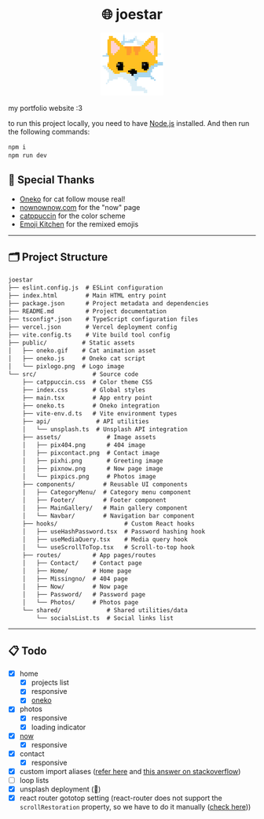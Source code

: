 <h1 align="center">🌐 joestar</h1>

<p align="center">
    <img src="./public/pixlogo.png" alt="car in clouds" title="car in clouds" width="128" style="image-rendering: pixelated;">
</p>

my portfolio website :3

to run this project locally, you need to have [Node.js](https://nodejs.org/) installed. And then run the following commands:

```bash
npm i
npm run dev
```

## 🙏 Special Thanks

- [Oneko](https://github.com/adryd325/oneko.js/) for cat follow mouse real!
- [nownownow.com](https://nownownow.com/about) for the "now" page
- [catppuccin](https://catppuccin.com/) for the color scheme
- [Emoji Kitchen](https://fonts.google.com/noto/specimen/Noto+Color+Emoji) for the remixed emojis

---

## 🗂️ Project Structure

```plaintext
joestar
├── eslint.config.js  # ESLint configuration
├── index.html        # Main HTML entry point
├── package.json      # Project metadata and dependencies
├── README.md         # Project documentation
├── tsconfig*.json    # TypeScript configuration files
├── vercel.json       # Vercel deployment config
├── vite.config.ts    # Vite build tool config
├── public/          # Static assets
│   ├── oneko.gif    # Cat animation asset
│   ├── oneko.js     # Oneko cat script
│   └── pixlogo.png  # Logo image
└── src/                # Source code
    ├── catppuccin.css  # Color theme CSS
    ├── index.css       # Global styles
    ├── main.tsx        # App entry point
    ├── oneko.ts        # Oneko integration
    ├── vite-env.d.ts   # Vite environment types
    ├── api/             # API utilities
    │   └── unsplash.ts  # Unsplash API integration
    ├── assets/             # Image assets
    │   ├── pix404.png      # 404 image
    │   ├── pixcontact.png  # Contact image
    │   ├── pixhi.png       # Greeting image
    │   ├── pixnow.png      # Now page image
    │   └── pixpics.png     # Photos image
    ├── components/        # Reusable UI components
    │   ├── CategoryMenu/  # Category menu component
    │   ├── Footer/        # Footer component
    │   ├── MainGallery/   # Main gallery component
    │   └── Navbar/        # Navigation bar component
    ├── hooks/                   # Custom React hooks
    │   ├── useHashPassword.tsx  # Password hashing hook
    │   ├── useMediaQuery.tsx    # Media query hook
    │   └── useScrollToTop.tsx   # Scroll-to-top hook
    ├── routes/         # App pages/routes
    │   ├── Contact/    # Contact page
    │   ├── Home/       # Home page
    │   ├── Missingno/  # 404 page
    │   ├── Now/        # Now page
    │   ├── Password/   # Password page
    │   └── Photos/     # Photos page
    └── shared/             # Shared utilities/data
        └── socialsList.ts  # Social links list
```

---

## 📋 Todo

- [x] home
  - [x] projects list
  - [x] responsive
  - [x] [oneko](https://github.com/adryd325/oneko.js/)
- [x] photos
  - [x] responsive
  - [x] loading indicator
- [x] [now](https://nownownow.com/about)
  - [x] responsive
- [x] contact
  - [x] responsive
- [x] custom import aliases ([refer here](https://github.com/mtcbpdcdubai/mtcbpdcdubai.github.io?tab=readme-ov-file#custom-import-alias) and [this answer on stackoverflow](https://stackoverflow.com/a/77249075))
- [ ] loop lists
- [x] unsplash deployment (🙏)
- [x] react router gototop setting (react-router does not support the `scrollRestoration` property, so we have to do it manually ([check here](https://reactrouter.com/start/modes#api--mode-availability-table)))
